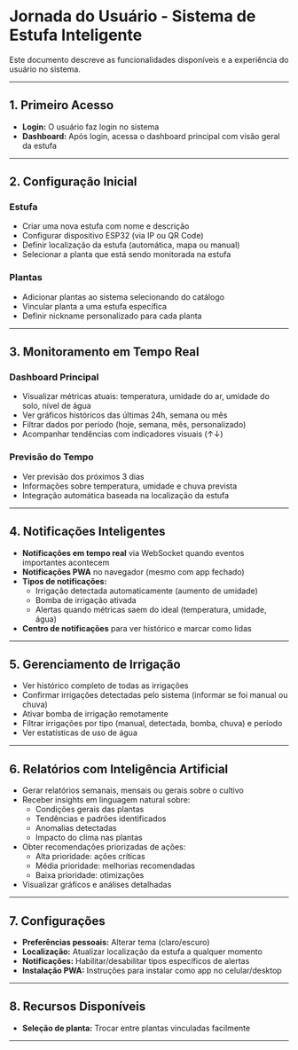 # Jornada do Usuário - Sistema de Estufa Inteligente

Este documento descreve as funcionalidades disponíveis e a experiência do usuário no sistema.

---

## 1. Primeiro Acesso

- **Login:** O usuário faz login no sistema
- **Dashboard:** Após login, acessa o dashboard principal com visão geral da estufa

---

## 2. Configuração Inicial

### Estufa

- Criar uma nova estufa com nome e descrição
- Configurar dispositivo ESP32 (via IP ou QR Code)
- Definir localização da estufa (automática, mapa ou manual)
- Selecionar a planta que está sendo monitorada na estufa

### Plantas

- Adicionar plantas ao sistema selecionando do catálogo
- Vincular planta a uma estufa específica
- Definir nickname personalizado para cada planta

---

## 3. Monitoramento em Tempo Real

### Dashboard Principal

- Visualizar métricas atuais: temperatura, umidade do ar, umidade do solo, nível de água
- Ver gráficos históricos das últimas 24h, semana ou mês
- Filtrar dados por período (hoje, semana, mês, personalizado)
- Acompanhar tendências com indicadores visuais (↑↓)

### Previsão do Tempo

- Ver previsão dos próximos 3 dias
- Informações sobre temperatura, umidade e chuva prevista
- Integração automática baseada na localização da estufa

---

## 4. Notificações Inteligentes

- **Notificações em tempo real** via WebSocket quando eventos importantes acontecem
- **Notificações PWA** no navegador (mesmo com app fechado)
- **Tipos de notificações:**
  - Irrigação detectada automaticamente (aumento de umidade)
  - Bomba de irrigação ativada
  - Alertas quando métricas saem do ideal (temperatura, umidade, água)
- **Centro de notificações** para ver histórico e marcar como lidas

---

## 5. Gerenciamento de Irrigação

- Ver histórico completo de todas as irrigações
- Confirmar irrigações detectadas pelo sistema (informar se foi manual ou chuva)
- Ativar bomba de irrigação remotamente
- Filtrar irrigações por tipo (manual, detectada, bomba, chuva) e período
- Ver estatísticas de uso de água

---

## 6. Relatórios com Inteligência Artificial

- Gerar relatórios semanais, mensais ou gerais sobre o cultivo
- Receber insights em linguagem natural sobre:
  - Condições gerais das plantas
  - Tendências e padrões identificados
  - Anomalias detectadas
  - Impacto do clima nas plantas
- Obter recomendações priorizadas de ações:
  - Alta prioridade: ações críticas
  - Média prioridade: melhorias recomendadas
  - Baixa prioridade: otimizações
- Visualizar gráficos e análises detalhadas

---

## 7. Configurações

- **Preferências pessoais:** Alterar tema (claro/escuro)
- **Localização:** Atualizar localização da estufa a qualquer momento
- **Notificações:** Habilitar/desabilitar tipos específicos de alertas
- **Instalação PWA:** Instruções para instalar como app no celular/desktop

---

## 8. Recursos Disponíveis

- **Seleção de planta:** Trocar entre plantas vinculadas facilmente
---

